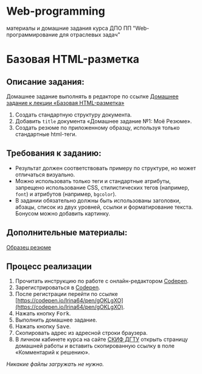 # Web-programming
материалы и домашние задания курса ДПО ПП "Web-программирование для отраслевых задач"

Базовая HTML-разметка
===

## Описание задания:

Домашнее задание выполнять в редакторе по ссылке [Домашнее задание к лекции «Базовая HTML-разметка»](https://codepen.io/Irina64/pen/gOKLgXO)

1. Создать стандартную структуру документа.
2. Добавить `title` документа «Домашнее задание №1: Моё Резюме».
3. Создать резюме по приложенному образцу, используя только стандартные html-теги.

## Требования к заданию:

- Результат должен соответствовать примеру по структуре, но может отличаться визуально.
- Можно использовать только теги и стандартные атрибуты, запрещено использование CSS, стилистических тегов (например, `font`) и атрибутов (например, `bgcolor`).
- В задании обязательно должны быть использованы заголовки, абзацы, список из двух уровней, ссылки и форматирование текста. Бонусом можно добавить картинку.

## Дополнительные материалы:

[Образец резюме](resourses/hw1-1.pdf)

## Процесс реализации

1. Прочитать инструкцию по работе с онлайн-редактором [Codepen](https://github.com/web-prog-code/guides/tree/master/codepen).
2. Зарегистрироваться в [Codepen](https://codepen.io).
3. После регистрации перейти по ссылке  [https://codepen.io/Irina64/pen/gOKLgXO](https://codepen.io/Irina64/pen/gOKLgXO).
4. Нажать кнопку <kbd>Fork</kbd>.
5. Выполнить домашнее задание.
6. Нажать кнопку <kbd>Save</kbd>.
7. Скопировать адрес из адресной строки браузера.
8. В личном кабинете курса на сайте [СКИФ ДГТУ](https://do.skif.donstu.ru/) открыть страницу домашней работы и вставить скопированную ссылку в поле «Комментарий к решению».

*Никакие файлы загружать не нужно.*
